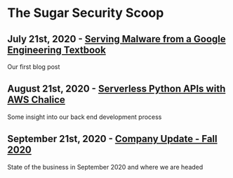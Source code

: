 # The Sugar Security Scoop

## July 21st, 2020  - [Serving Malware from a Google Engineering Textbook](./2020/07-21-takeover)
Our first blog post

## August 21st, 2020 - [Serverless Python APIs with AWS Chalice](./2020/08-21-chalice)
Some insight into our back end development process

## September 21st, 2020 - [Company Update - Fall 2020](./2020/09-21-update)
State of the business in September 2020 and where we are headed
